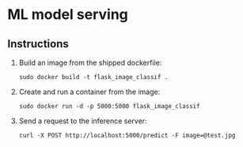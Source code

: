 # ML model serving

## Instructions

1.  Build an image from the shipped dockerfile:
    ```
    sudo docker build -t flask_image_classif .
    ```

2.  Create and run a container from the image:
    ```
    sudo docker run -d -p 5000:5000 flask_image_classif
    ```

3.  Send a request to the inference server:
    ```
    curl -X POST http://localhost:5000/predict -F image=@test.jpg
    ```

